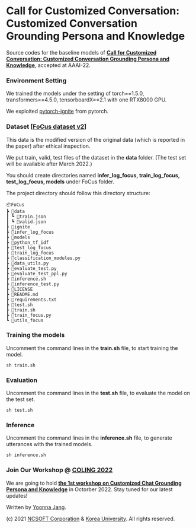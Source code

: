 # Call for Customized Conversation: Customized Conversation Grounding Persona and Knowledge

Source codes for the baseline models of **[Call for Customized Conversation: Customized Conversation Grounding Persona and Knowledge](https://arxiv.org/abs/2112.08619)**, accepted at AAAI-22.



### Environment Setting
We trained the models under the setting of torch==1.5.0, transformers==4.5.0, tensorboardX==2.1 with one RTX8000 GPU.

We exploited [pytorch-ignite](https://github.com/pytorch/ignite) from pytorch.


### Dataset [**[FoCus dataset v2](https://drive.google.com/file/d/1bHqYj-tWgd0i1Wnst-bJ30lYrmRwTPd-/view?usp=sharing)**]
This data is the modified version of the original data (which is reported in the paper) after ethical inspection.

We put train, valid, test files of the dataset in the **data** folder. (The test set will be available after March 2022.)

You should create directories named **infer_log_focus, train_log_focus, test_log_focus, models** under FoCus folder.

The project directory should follow this directory structure:

    📦FoCus
    ┣ 📂data
    ┃ ┗ 📜train.json
    ┃ ┗ 📜valid.json
    ┣ 📂ignite
    ┣ 📂infer_log_focus
    ┣ 📂models
    ┣ 📂python_tf_idf
    ┣ 📂test_log_focus
    ┣ 📂train_log_focus
    ┣ 📜classification_modules.py
    ┣ 📜data_utils.py
    ┣ 📜evaluate_test.py
    ┣ 📜evaluate_test_ppl.py
    ┣ 📜inference.sh
    ┣ 📜inference_test.py
    ┣ 📜LICENSE
    ┣ 📜README.md
    ┣ 📜requirements.txt
    ┣ 📜test.sh
    ┣ 📜train.sh
    ┣ 📜train_focus.py
    ┗ 📜utils_focus


### Training the models
Uncomment the command lines in the **train.sh** file, to start training the model. 

    sh train.sh 


### Evaluation
Uncomment the command lines in the **test.sh** file, to evaluate the model on the test set. 

    sh test.sh


### Inference
Uncomment the command lines in the **inference.sh** file, to generate utterances with the trained models.

    sh inference.sh


### Join Our Workshop @ [COLING 2022](https://coling2022.org/)
We are going to hold **[the 1st workshop on Customized Chat Grounding Persona and Knowledge](https://sites.google.com/view/persona-knowledge-workshop)** in Octorber 2022.
Stay tuned for our latest updates!

Written by [Yoonna Jang](https://github.com/YOONNAJANG).


(c) 2021 [NCSOFT Corporation](https://kr.ncsoft.com/en/index.do) & [Korea University](http://blp.korea.ac.kr/). All rights reserved.
